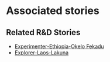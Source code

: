 # Associated stories

<!-- !!DO NOT REMOVE!! start autogenerated hyperlinks -->
## Related R&D Stories
- [Experimenter-Ethiopia-Okelo Fekadu](/stories/?doc=Experimenters_ETH)
- [Explorer\-Laos\-Lakuna](/stories/?doc=Explorers_LAO)
<!-- !!DO NOT REMOVE!! end autogenerated hyperlinks -->
